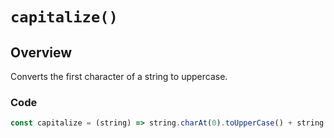# `capitalize()`

## Overview

Converts the first character of a string to uppercase.

### Code

```js
const capitalize = (string) => string.charAt(0).toUpperCase() + string.slice(1);
```

